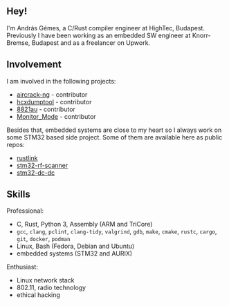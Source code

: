 ## Hey!

I'm András Gémes, a C/Rust compiler engineer at HighTec, Budapest. Previously I have been working as an embedded SW engineer at Knorr-Bremse, Budapest and as a freelancer on Upwork.

## Involvement

I am involved in the following projects:
- [aircrack-ng](https://github.com/aircrack-ng/aircrack-ng) - contributor
- [hcxdumptool](https://github.com/ZerBea/hcxdumptool) - contributor
- [8821au](https://github.com/morrownr/8821au-20210708) - contributor
- [Monitor_Mode](https://github.com/morrownr/Monitor_Mode) - contributor

Besides that, embedded systems are close to my heart so I always work on some STM32 based side project. Some of them are available here as public repos:
- [rustlink](https://github.com/gemesa/rustlink/)
- [stm32-rf-scanner](https://github.com/gemesa/stm32-rf-scanner)
- [stm32-dc-dc](https://github.com/gemesa/stm32-dc-dc)

## Skills

Professional:
- C, Rust, Python 3, Assembly (ARM and TriCore)
- `gcc`, `clang`, `pclint`, `clang-tidy`, `valgrind`, `gdb`, `make`, `cmake`, `rustc`, `cargo`, `git`, `docker`, `podman`
- Linux, Bash (Fedora, Debian and Ubuntu)
- embedded systems (STM32 and AURIX)

Enthusiast:
- Linux network stack
- 802.11, radio technology
- ethical hacking
